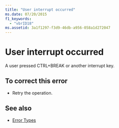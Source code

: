 ```yaml
---
title: "User interrupt occurred"
ms.date: 07/20/2015
f1_keywords: 
  - "vbrID18"
ms.assetid: 3a1f1297-f3d9-46db-a956-058a1d272047
---
```

# User interrupt occurred
A user pressed CTRL+BREAK or another interrupt key.  
  
## To correct this error  
  
-   Retry the operation.  
  
## See also

- [Error Types](../../visual-basic/programming-guide/language-features/error-types.md)
